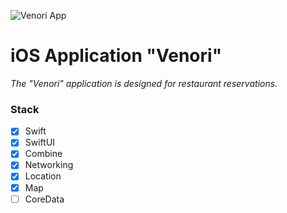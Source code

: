 ![Venori App](https://repository-images.githubusercontent.com/357819619/ffc98580-bbaf-11eb-9e3b-d18795e6e8b0)

# iOS Application "Venori"

*The "Venori" application is designed for restaurant reservations.*

### Stack

- [x] Swift
- [x] SwiftUI
- [x] Combine
- [x] Networking
- [x] Location
- [x] Map
- [ ] CoreData

